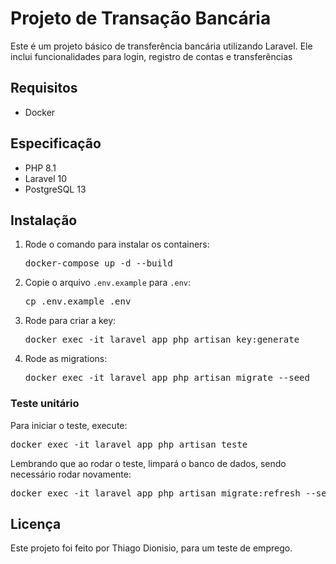 <h1>Projeto de Transação Bancária</h1>

<p>Este é um projeto básico de transferência bancária utilizando Laravel. Ele inclui funcionalidades para login, registro de contas e transferências</p>

<h2>Requisitos</h2>
<ul>
  <li>Docker</li>
</ul>

<h2>Especificação</h2>
<ul>
  <li>PHP 8.1</li>
  <li>Laravel 10</li>
  <li>PostgreSQL 13</li>
</ul>

<h2>Instalação</h2>
<ol>
  <li>Rode o comando para instalar os containers:
    <pre class="command">docker-compose up -d --build</pre>
  </li>
  <li>Copie o arquivo <code>.env.example</code> para <code>.env</code>:
    <pre class="command">cp .env.example .env</pre>
  </li>
  <li>Rode para criar a key:
    <pre class="command">docker exec -it laravel_app php artisan key:generate</pre>
  </li>
  <li>Rode as migrations:
    <pre class="command">docker exec -it laravel_app php artisan migrate --seed</pre>
  </li>
</ol>

<h3>Teste unitário</h3>
<p>Para iniciar o teste, execute:</p>
<pre class="command">docker exec -it laravel_app php artisan teste</pre>
<p>Lembrando que ao rodar o teste, limpará o banco de dados, sendo necessário rodar novamente:</p>
<pre class="command">docker exec -it laravel_app php artisan migrate:refresh --seed</pre>

<h2>Licença</h2>
<p>Este projeto foi feito por Thiago Dionisio, para um teste de emprego.</p>

</body>
</html>
